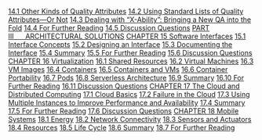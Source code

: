 [14.1 Other Kinds of Quality Attributes](ch14.xhtml#ch14lev1sec1) [14.2 Using Standard Lists of Quality Attributes—Or Not](ch14.xhtml#ch14lev1sec2) [14.3 Dealing with “X-Ability”: Bringing a New QA into the Fold](ch14.xhtml#ch14lev1sec3) [14.4 For Further Reading](ch14.xhtml#ch14lev1sec4) [14.5 Discussion Questions](ch14.xhtml#ch14lev1sec5) [PART III      ARCHITECTURAL SOLUTIONS](part03.xhtml#part03) [CHAPTER 15 Software Interfaces](ch15.xhtml#ch15) [15.1 Interface Concepts](ch15.xhtml#ch15lev1sec1) [15.2 Designing an Interface](ch15.xhtml#ch15lev1sec2) [15.3 Documenting the Interface](ch15.xhtml#ch15lev1sec3) [15.4 Summary](ch15.xhtml#ch15lev1sec4) [15.5 For Further Reading](ch15.xhtml#ch15lev1sec5) [15.6 Discussion Questions](ch15.xhtml#ch15lev1sec6) [CHAPTER 16 Virtualization](ch16.xhtml#ch16) [16.1 Shared Resources](ch16.xhtml#ch16lev1sec1) [16.2 Virtual Machines](ch16.xhtml#ch16lev1sec2) [16.3 VM Images](ch16.xhtml#ch16lev1sec3) [16.4 Containers](ch16.xhtml#ch16lev1sec4) [16.5 Containers and VMs](ch16.xhtml#ch16lev1sec5) [16.6 Container Portability](ch16.xhtml#ch16lev1sec6) [16.7 Pods](ch16.xhtml#ch16lev1sec7) [16.8 Serverless Architecture](ch16.xhtml#ch16lev1sec8) [16.9 Summary](ch16.xhtml#ch16lev1sec9) [16.10 For Further Reading](ch16.xhtml#ch16lev1sec10) [16.11 Discussion Questions](ch16.xhtml#ch16lev1sec11) [CHAPTER 17 The Cloud and Distributed Computing](ch17.xhtml#ch17) [17.1 Cloud Basics](ch17.xhtml#ch17lev1sec1) [17.2 Failure in the Cloud](ch17.xhtml#ch17lev1sec2) [17.3 Using Multiple Instances to Improve Performance and Availability](ch17.xhtml#ch17lev1sec3) [17.4 Summary](ch17.xhtml#ch17lev1sec4) [17.5 For Further Reading](ch17.xhtml#ch17lev1sec5) [17.6 Discussion Questions](ch17.xhtml#ch17lev1sec6) [CHAPTER 18 Mobile Systems](ch18.xhtml#ch18) [18.1 Energy](ch18.xhtml#ch18lev1sec1) [18.2 Network Connectivity](ch18.xhtml#ch18lev1sec2) [18.3 Sensors and Actuators](ch18.xhtml#ch18lev1sec3) [18.4 Resources](ch18.xhtml#ch18lev1sec4) [18.5 Life Cycle](ch18.xhtml#ch18lev1sec5) [18.6 Summary](ch18.xhtml#ch18lev1sec6) [18.7 For Further Reading](ch18.xhtml#ch18lev1sec7)